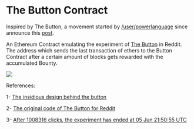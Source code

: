 # The Button Contract

Inspired by The Button, a movement started by [/user/powerlanguage](https://www.reddit.com/user/powerlanguage)  since announce this [post](http://www.redditblog.com/2015/04/the-button.html).

An Ethereum Contract emulating the experiment of [The Button](https://www.reddit.com/r/thebutton/) in Reddit. The address which sends the last transaction of ethers to the Button Contract after a certain amount of blocks gets rewarded with the accumulated Bounty.

![](https://cdn-images-1.medium.com/max/800/1*PsDLexSxDAlk6A36sZ-1wQ.gif)

References:

1- [The insidious design behind the button](https://medium.com/@clinton/the-insidious-design-behind-the-button-46fcae896c39)

2- [The original code of The Button for Reddit](https://gist.github.com/tom-lord/6aee965d9c6a9ca63093)

3- [After 1008316 clicks, the experiment has ended at 05 Jun 21:50:55 UTC](https://www.reddit.com/r/thebutton/comments/38q43k/after_1008316_clicks_the_experiment_has_ended_at/)

